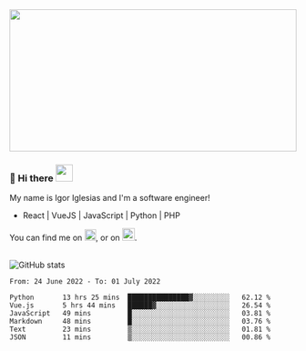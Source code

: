 <img src="https://c.tenor.com/KjVxfRrrncUAAAAd/matrix.gif" width="100%" height="250px">

### 🔭 Hi there <img src="https://raw.githubusercontent.com/MartinHeinz/MartinHeinz/master/wave.gif" width="30px">


My name is Igor Iglesias and I'm a software engineer!
<br>

<ul>
  <li> React | VueJS | JavaScript | Python | PHP </li>
</ul>
You can find me on <a href="https://twitter.com/IgorIglesias5"><img src="https://i.imgur.com/JLLlB5S.png" width="20px"></a>, or on <a href="https://www.linkedin.com/in/igor-iglesias-62478428/"><img src="https://i.imgur.com/PXyIkWx.png" width="22px"></a>.

<br>
<br>

![GitHub stats](https://github-readme-stats.vercel.app/api?username=igoiglesias&show_icons=true&count_private=true&theme=chartreuse-dark&hide_title=true)

<!--START_SECTION:waka-->

```text
From: 24 June 2022 - To: 01 July 2022

Python       13 hrs 25 mins  ███████████████▓░░░░░░░░░   62.12 %
Vue.js       5 hrs 44 mins   ██████▓░░░░░░░░░░░░░░░░░░   26.54 %
JavaScript   49 mins         █░░░░░░░░░░░░░░░░░░░░░░░░   03.81 %
Markdown     48 mins         █░░░░░░░░░░░░░░░░░░░░░░░░   03.76 %
Text         23 mins         ▒░░░░░░░░░░░░░░░░░░░░░░░░   01.81 %
JSON         11 mins         ▒░░░░░░░░░░░░░░░░░░░░░░░░   00.86 %
```

<!--END_SECTION:waka-->
